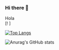 ### Hi there 👋
<div id="typewriteText">Hola</div>
[!<script type="text/javascript" src="https://cdnjs.cloudflare.com/ajax/libs/jquery/3.1.1/jquery.min.js"></script>
<script src="dist/typewrite.min.js"></script>]

[![Top Langs](https://github-readme-stats.vercel.app/api/top-langs/?username=pabloherrerof&theme=aura&layout=donut)](https://github.com/anuraghazra/github-readme-stats)


![Anurag's GitHub stats](https://github-readme-stats.vercel.app/api?username=pabloherrerof&theme=aura&show_icons=true)
<!--
**pabloherrerof/pabloherrerof** is a ✨ _special_ ✨ repository because its `README.md` (this file) appears on your GitHub profile.


Here are some ideas to get you started:

- 🔭 I’m currently working on ...
- 🌱 I’m currently learning ...
- 👯 I’m looking to collaborate on ...
- 🤔 I’m looking for help with ...
- 💬 Ask me about ...
- 📫 How to reach me: ...
- 😄 Pronouns: ...
- ⚡ Fun fact: ...
-->

